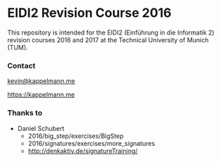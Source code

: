 # EIDI2 Revision Course 2016
This repository is intended for the EIDI2 (Einführung in die Informatik 2) revision courses 2016 and 2017 at the Technical University of Munich (TUM).

### Contact
kevin@kappelmann.me

https://kappelmann.me

### Thanks to 
* Daniel Schubert
  * 2016/big_step/exercises/BigStep
  * 2016/signatures/exercises/more_signatures
  * http://denkaktiv.de/signatureTraining/
